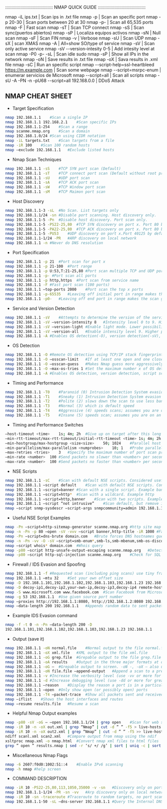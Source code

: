 
:::::::::::::::::::::::::::::::::::::: NMAP QUICK GUIDE ::::::::::::::::::::::::::::::::::::::

nmap -iL ips.txt					|	Scan ips in .txt file
nmap -p							|	Scan an specific port
nmap -p 20-30						|	Scan ports between 20 at 30
nmap -p-						| 	Scan all 65,535 ports
nmap -F							|	Fast scan
nmap -sT						|	Scan TCP connect
nmap -sS						|	Scan sync(puertos abiertos)
nmap -sP						|	Localiza equipos activos
nmap -sN						|	Null scan
nmap -sF						|	Scan FIN
nmap -v							|	Verbose
nmap -sU 						|	Scan UDP
nmap -sX						|	scan XMAS
nmap -A							|	All=show SO/type of service
nmap -sV						|	Scan only active service
nmap -sV --version-intesity 0-5				|	Add intesity level at scan
nmap -P0 -p- -sL <IPzombie> <IPvictima>			|	Scan idle
sudo nmap -sP						|	Show all IPs in the network
nmap -oN						|	Save results in .txt file
nmap -oX						|	Sava results in .xml file
nmap -sC						|	Run an specific script
nmap --script-help=ssl-heartbleed https://m.example.com	|	Scan some webpage
nmap --script=msrpc-enum 				|	enumerar servicios de Microsoft
nmap --script=all					|	Scan all scripts
nmap -sU -A -PN -n -pU68 --script=all 192.168.0.0	|	DDoS Attack
## NMAP CHEAT SHEET

- Target Specification
```bash
nmap 192.168.1.1	#Scan a single IP
nmap 192.168.1.1 192.168.2.1	#Scan specific IPs
nmap 192.168.1.1-254	#Scan a range
nmap scanme.nmap.org	#Scan a domain
nmap 192.168.1.0/24	#Scan using CIDR notation
nmap -iL targets.txt	#Scan targets from a file
nmap -iR 100	#Scan 100 random hosts
nmap –exclude 192.168.1.1	#Exclude listed hosts
```

- Nmap Scan Techniques
```bash
nmap 192.168.1.1 -sS	#TCP SYN port scan (Default)
nmap 192.168.1.1 -sT	#TCP connect port scan (Default without root privilege)
nmap 192.168.1.1 -sU	#UDP port scan
nmap 192.168.1.1 -sA	#TCP ACK port scan
nmap 192.168.1.1 -sW	#TCP Window port scan
nmap 192.168.1.1 -sM	#TCP Maimon port scan
```

- Host Discovery
```bash
nmap 192.168.1.1-3 -sL	#No Scan. List targets only
nmap 192.168.1.1/24 -sn	#Disable port scanning. Host discovery only.
nmap 192.168.1.1-5 -Pn	#Disable host discovery. Port scan only.
nmap 192.168.1.1-5 -PS22-25,80	#TCP SYN discovery on port x. Port 80 by default
nmap 192.168.1.1-5 -PA22-25,80	#TCP ACK discovery on port x. Port 80 by default
nmap 192.168.1.1-5 -PU53	#UDP discovery on port x.Port 40125 by default
nmap 192.168.1.1-1/24 -PR	#ARP discovery on local network
nmap 192.168.1.1 -n	#Never do DNS resolution
```

- Port Specification
```bash
nmap 192.168.1.1 -p 21	#Port scan for port x
nmap 192.168.1.1 -p 21-100	#Port range
nmap 192.168.1.1 -p U:53,T:21-25,80	#Port scan multiple TCP and UDP ports
nmap 192.168.1.1 -p- #Port scan all ports
nmap 192.168.1.1 -p http,https	#Port scan from service name
nmap 192.168.1.1 -F	#Fast port scan (100 ports)
nmap 192.168.1.1 –top-ports 2000	#Port scan the top x ports
nmap 192.168.1.1 -p-65535	#Leaving off initial port in range makes the scan start at port 1
nmap 192.168.1.1 -p0-	#Leaving off end port in range makes the scan go through to port 65535
```

- Service and Version Detection
```bash
nmap 192.168.1.1 -sV	#Attempts to determine the version of the service running on port
nmap 192.168.1.1 -sV –version-intensity 8	#Intensity level 0 to 9. Higher number increases possibility of correctness
nmap 192.168.1.1 -sV –version-light	#Enable light mode. Lower possibility of correctness. Faster
nmap 192.168.1.1 -sV –version-all	#Enable intensity level 9. Higher possibility of correctness. Slower
nmap 192.168.1.1 -A	#Enables OS detection(-O), version detection(-sV), script scanning(-sC), and traceroute
```

- OS Detection
```bash
nmap 192.168.1.1 -O	#Remote OS detection using TCP/IP stack fingerprinting
nmap 192.168.1.1 -O –osscan-limit	#If at least one open and one closed TCP port are not found it will not try OS detection against host
nmap 192.168.1.1 -O –osscan-guess	#Makes Nmap guess more aggressively
nmap 192.168.1.1 -O –max-os-tries 1	#Set the maximum number x of OS detection tries against a target
nmap 192.168.1.1 -A	#Enables OS detection, version detection, script scanning, and traceroute
```

- Timing and Performance
```bash
nmap 192.168.1.1 -T0	#Paranoid (0) Intrusion Detection System evasion
nmap 192.168.1.1 -T1	#Sneaky (1) Intrusion Detection System evasion
nmap 192.168.1.1 -T2	#Polite (2) slows down the scan to use less bandwidth and use less target machine resources
nmap 192.168.1.1 -T3	#Normal (3) which is default speed
nmap 192.168.1.1 -T4	#Aggressive (4) speeds scans; assumes you are on a reasonably fast and reliable network
nmap 192.168.1.1 -T5	#Insane (5) speeds scan; assumes you are on an extraordinarily fast network
```

- Timing and Performance Switches
```bash
–host-timeout <time>	1s; 4m; 2h	#Give up on target after this long
–min-rtt-timeout/max-rtt-timeout/initial-rtt-timeout <time>	1s; 4m; 2h	#Specifies probe round trip time
–min-hostgroup/max-hostgroup <size<size>	50; 1024	#Parallel host scan group sizes
–min-parallelism/max-parallelism <numprobes>	10; 1	#Probe parallelization
–max-retries <tries>	3	#Specify the maximum number of port scan probe retransmissions
–min-rate <number>	100	#Send packets no slower than <number> per second
–max-rate <number>	100	#Send packets no faster than <number> per second
```

- NSE Scripts
```bash
nmap 192.168.1.1 -sC	#Scan with default NSE scripts. Considered useful for discovery and safe
nmap 192.168.1.1 –script default	#Scan with default NSE scripts. Considered useful for discovery and safe
nmap 192.168.1.1 –script=banner	#Scan with a single script. Example banner
nmap 192.168.1.1 –script=http*	#Scan with a wildcard. Example http
nmap 192.168.1.1 –script=http,banner	#Scan with two scripts. Example http and banner
nmap 192.168.1.1 –script “not intrusive”	#Scan default, but remove intrusive scripts
nmap –script snmp-sysdescr –script-args snmpcommunity=admin 192.168.1.1	#NSE script with arguments
```

- Useful NSE Script Examples
```bash
nmap -Pn –script=http-sitemap-generator scanme.nmap.org	#http site map generator
nmap -n -Pn -p 80 –open -sV -vvv –script banner,http-title -iR 1000	#Fast search for random web servers
nmap -Pn –script=dns-brute domain.com	#Brute forces DNS hostnames guessing subdomains
nmap -n -Pn -vv -O -sV –script=smb-enum*,smb-ls,smb-mbenum,smb-os-discovery,smb-s*,smb-vuln*,smbv2* -vv 192.168.1.1	#Safe SMB scripts to run
nmap –script whois* domain.com	#Whois query
nmap -p80 –script http-unsafe-output-escaping scanme.nmap.org	#Detect cross site scripting vulnerabilities
nmap -p80 –script http-sql-injection scanme.nmap.org	#Check for SQL injections
```

- Firewall / IDS Evasion and Spoofing
```bash
nmap 192.168.1.1 -f	#Requested scan (including ping scans) use tiny fragmented IP packets. Harder for packet filters
nmap 192.168.1.1 –mtu 32	#Set your own offset size
nmap -D 192.168.1.101,192.168.1.102,192.168.1.103,192.168.1.23 192.168.1.1	#Send scans from spoofed IPs
nmap -D decoy-ip1,decoy-ip2,your-own-ip,decoy-ip3,decoy-ip4 remote-host-ip	#Above example explained
nmap -S www.microsoft.com www.facebook.com	#Scan Facebook from Microsoft (-e eth0 -Pn may be required)
nmap -g 53 192.168.1.1	#Use given source port number
nmap –proxies http://192.168.1.1:8080, http://192.168.1.2:8080 192.168.1.1	#Relay connections through HTTP/SOCKS4 proxies
nmap –data-length 200 192.168.1.1	#Appends random data to sent packets
```

- Example IDS Evasion command
```bash
nmap -f -t 0 -n -Pn –data-length 200 -D
192.168.1.101,192.168.1.102,192.168.1.103,192.168.1.23 192.168.1.1
```

- Output (save it)
```bash
nmap 192.168.1.1 -oN normal.file	#Normal output to the file normal.file
nmap 192.168.1.1 -oX xml.file	#XML output to the file xml.file
nmap 192.168.1.1 -oG grep.file	#Grepable output to the file grep.file
nmap 192.168.1.1 -oA results	#Output in the three major formats at once
nmap 192.168.1.1 -oG –	#Grepable output to screen. -oN -, -oX – also usable
nmap 192.168.1.1 -oN file.file –append-output	#Append a scan to a previous scan file
nmap 192.168.1.1 -v	#Increase the verbosity level (use -vv or more for greater effect)
nmap 192.168.1.1 -d	#Increase debugging level (use -dd or more for greater effect)
nmap 192.168.1.1 –reason	#Display the reason a port is in a particular state, same output as -vv
nmap 192.168.1.1 –open	#Only show open (or possibly open) ports
nmap 192.168.1.1 -T4 –packet-trace	#Show all packets sent and received
nmap –iflist	#Shows the host interfaces and routes
nmap –resume results.file	#Resume a scan
```

- Helpful Nmap Output examples
```bash
nmap -p80 -sV -oG – –open 192.168.1.1/24 | grep open	#Scan for web servers and grep to show which IPs are running web servers
nmap -iR 10 -n -oX out.xml | grep “Nmap” | cut -d ” ” -f5 > live-hosts.txt	#Generate a list of the IPs of live hosts
nmap -iR 10 -n -oX out2.xml | grep “Nmap” | cut -d ” ” -f5 >> live-hosts.txt	#Append IP to the list of live hosts
ndiff scanl.xml scan2.xml	#Compare output from nmap using the ndif
xsltproc nmap.xml -o nmap.html	#Convert nmap xml files to html files
grep ” open ” results.nmap | sed -r ‘s/ +/ /g’ | sort | uniq -c | sort -rn | less	#Reverse sorted list of how often ports turn up
```

- Miscellaneous Nmap Flags
```bash
nmap -6 2607:f0d0:1002:51::4	#Enable IPv6 scanning
nmap -h	nmap #help screen
```

- COMMAND	DESCRIPTION
```bash
nmap -iR 10 -PS22-25,80,113,1050,35000 -v -sn	#Discovery only on ports x, no port scan
nmap 192.168.1.1-1/24 -PR -sn -vv	#Arp discovery only on local network, no port scan
nmap -iR 10 -sn -traceroute	#Traceroute to random targets, no port scan
nmap 192.168.1.1-50 -sL –dns-server 192.168.1.1	#Query the Internal DNS for hosts, list targets only
```

